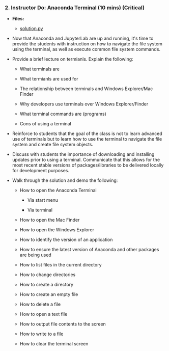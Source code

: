 ### 2. Instructor Do: Anaconda Terminal (10 mins) (Critical)

* **Files:**

  * [solution.py](Activities/01-Ins_Anaconda_Termianl/Solved/solution.py)

* Now that Anaconda and JupyterLab are up and running, it's time to provide the students with instruction on how to navigate the file system using the terminal, as well as execute common file system commands.

* Provide a brief lecture on termianls. Explain the following:
    * What terminals are

    * What termianls are used for

    * The relationship between terminals and Windows Explorer/Mac Finder

    * Why developers use terminals over Windows Explorer/Finder

    * What terminal commands are (programs)

    * Cons of using a terminal

* Reinforce to students that the goal of the class is not to learn advanced use of terminals but to learn how to use the terminal to navigate the file system and create file system objects.

* Discuss with students the importance of downloading and installing updates prior to using a terminal. Communicate that this allows for the most recent stable versions of packages/libraries to be delivered locally for development purposes.

* Walk through the solution and demo the following:

    * How to open the Anaconda Terminal

        * Via start menu

        * Via terminal

    * How to open the Mac Finder

    * How to open the Windows Explorer

    * How to identify the version of an application

    * How to ensure the latest version of Anaconda and other packages are being used

    * How to list files in the current directory

    * How to change directories

    * How to create a directory

    * How to create an empty file

    * How to delete a file

    * How to open a text file

    * How to output file contents to the screen

    * How to write to a file

    * How to clear the terminal screen
